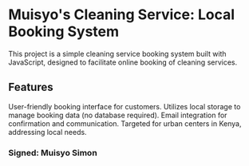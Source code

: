 
# Muisyo's Cleaning Service: Local Booking System
This project is a simple cleaning service booking system built with JavaScript, designed to facilitate online booking of cleaning services.

## Features
User-friendly booking interface for customers.
Utilizes local storage to manage booking data (no database required).
Email integration for confirmation and communication.
Targeted for urban centers in Kenya, addressing local needs.

### Signed: Muisyo Simon
